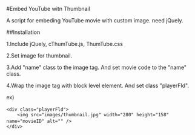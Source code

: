 #Embed YouTube witn Thumbnail

A script for embeding YouTube movie with custom image. need jQuely.


##Installation 

1.Include jQuely, cThumTube.js, ThumTube.css 

2.Set image for thumbnail.

3.Add "name" class to the image tag. And set movie code to the "name" class.

4.Wrap the image tag with block level element. And set class "playerFld".


ex)

    <div class="playerFld">　
        <img src="images/thumbnail.jpg" width="280" height="158" name="movieID" alt="" />　	
    </div>
